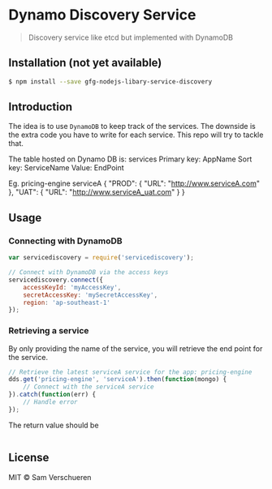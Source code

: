 # Dynamo Discovery Service

> Discovery service like etcd but implemented with DynamoDB

## Installation (not yet available)

```bash
$ npm install --save gfg-nodejs-libary-service-discovery
```

## Introduction


The idea is to use `DynamoDB` to keep track of the services. The downside is the extra code you have to write for 
each service. This repo will try to tackle that.

The table hosted on Dynamo DB is: services
Primary key: AppName
Sort key: ServiceName
Value: EndPoint

Eg.
pricing-engine
serviceA
{
    "PROD": {
      "URL": "http://www.serviceA.com"
    },
    "UAT": {
      "URL": "http://www.serviceA_uat.com"
    }
  }

## Usage

### Connecting with DynamoDB

```javascript
var servicediscovery = require('servicediscovery');

// Connect with DynamoDB via the access keys
servicediscovery.connect({
    accessKeyId: 'myAccessKey',
    secretAccessKey: 'mySecretAccessKey',
    region: 'ap-southeast-1'
});
```

### Retrieving a service

By only providing the name of the service, you will retrieve the end point for the service.

```javascript
// Retrieve the latest serviceA service for the app: pricing-engine
dds.get('pricing-engine', 'serviceA').then(function(mongo) {
    // Connect with the serviceA service
}).catch(function(err) {
    // Handle error
});
```

The return value should be

```javascript

```

## License

MIT © Sam Verschueren

